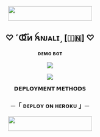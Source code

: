 <p align="center"><a href="https://t.me/AnjaliOwnerBot"> <img src="https://img.shields.io/badge/Credit%20To%20Owner-darkred?style=for-the-badge" width="220" height="38.45"/></a></p>

<h2 align="center">
        ♡︎ ˹Ҩ፝֟፝ͷ ꫝɴᴊᴀʟɪ˼ [🇮🇳] ♡
</h2>

<p align="middle"><b>ᴅᴇᴍᴏ ʙᴏᴛ</b><br>
</p>
<p align="center"> <a href="https://t.me/TheAnjaliMusicBot"><img src="https://img.shields.io/badge/🖤-Demo%20Bot-blue.svg?style=for-the-badge"></a></p>


<p align="center">
  <img src="https://envs.sh/qii.jpg">
</p>

<p align="center">
<b>𝗗𝗘𝗣𝗟𝗢𝗬𝗠𝗘𝗡𝗧 𝗠𝗘𝗧𝗛𝗢𝗗𝗦</b>
</p>

<h3 align="center">
    ─「 ᴅᴇᴩʟᴏʏ ᴏɴ ʜᴇʀᴏᴋᴜ 」─
</h3>

<p align="center"><a href="https://dashboard.heroku.com/new?template=https://github.com/venompower/CHATBOT-VENOM"> <img src="https://img.shields.io/badge/Deploy%20On%20Heroku-blue?style=for-the-badge&logo=heroku" width="220" height="38.45"/></a></p>
